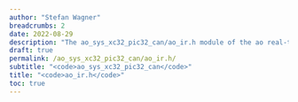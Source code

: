 ```yaml
---
author: "Stefan Wagner"
breadcrumbs: 2
date: 2022-08-29
description: "The ao_sys_xc32_pic32_can/ao_ir.h module of the ao real-time operating system."
draft: true
permalink: /ao_sys_xc32_pic32_can/ao_ir.h/ 
subtitle: "<code>ao_sys_xc32_pic32_can</code>"
title: "<code>ao_ir.h</code>"
toc: true
---
```


```c
```
